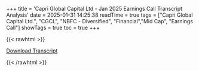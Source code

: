 +++
title = 'Capri Global Capital Ltd - Jan 2025 Earnings Call Transcript Analysis'
date = 2025-01-31 14:25:38
readTime = true
tags = ["Capri Global Capital Ltd.", "CGCL", "NBFC - Diversified", "Financial","Mid Cap", "Earnings Call"]
showTags = true
toc = true
+++



{{< rawhtml >}}

<div class="button-container">    
    <a href="https://www.bseindia.com/stockinfo/AnnPdfOpen.aspx?Pname=f524a57a-32b5-4d14-a3d7-32c212f96479.pdf" target="_blank" class="report-button">
      <i class="fas fa-file-pdf"></i> Download Transcript
    </a>
</div>
    
{{< /rawhtml >}}
